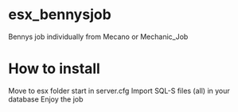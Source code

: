 # esx_bennysjob
Bennys job individually from Mecano or Mechanic_Job

# How to install

Move to esx folder
start in server.cfg
Import SQL-S files (all) in your database
Enjoy the job
